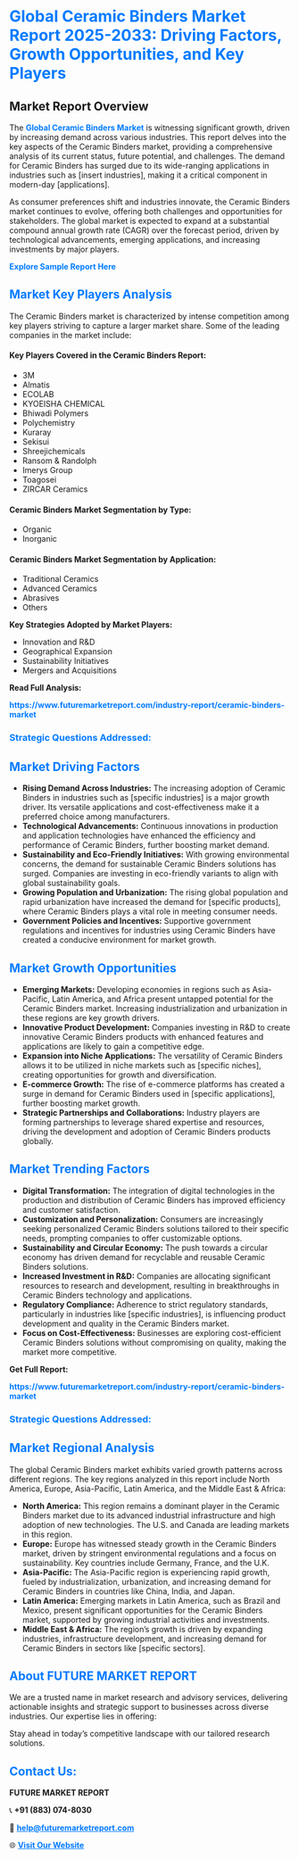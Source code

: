 <h1 style="color: #007BFF;">Global Ceramic Binders Market Report 2025-2033: Driving Factors, Growth Opportunities, and Key Players</h1>

<section id="overview">
<h2>Market Report Overview</h2>
<p>The <a href="https://www.futuremarketreport.com/industry-report/ceramic-binders-market" style="color: #007BFF; text-decoration: none;"><strong>Global Ceramic Binders Market</strong></a> is witnessing significant growth, driven by increasing demand across various industries. This report delves into the key aspects of the Ceramic Binders market, providing a comprehensive analysis of its current status, future potential, and challenges. The demand for Ceramic Binders has surged due to its wide-ranging applications in industries such as [insert industries], making it a critical component in modern-day [applications].</p>
<p>As consumer preferences shift and industries innovate, the Ceramic Binders market continues to evolve, offering both challenges and opportunities for stakeholders. The global market is expected to expand at a substantial compound annual growth rate (CAGR) over the forecast period, driven by technological advancements, emerging applications, and increasing investments by major players.</p>
</section>

<section id="overview">
<p><a href="https://www.futuremarketreport.com/request-sample/reportId=62091" style="color: #007BFF; text-decoration: none;"><strong>Explore Sample Report Here</strong></a></p>
</section>

<section id="key-players">
<h2 style="color: #007BFF;">Market Key Players Analysis</h2>
<p>The Ceramic Binders market is characterized by intense competition among key players striving to capture a larger market share. Some of the leading companies in the market include:</p>
<h4>Key Players Covered in the Ceramic Binders Report:</h4>
<ul><li>3M</li><li>Almatis</li><li>ECOLAB</li><li>KYOEISHA CHEMICAL</li><li>Bhiwadi Polymers</li><li>Polychemistry</li><li>Kuraray</li><li>Sekisui</li><li>Shreejichemicals</li><li>Ransom &amp; Randolph</li><li>Imerys Group</li><li>Toagosei</li><li>ZIRCAR Ceramics</li></ul>
<h4>Ceramic Binders Market Segmentation by Type:</h4>
<ul><li>Organic</li><li>Inorganic</li></ul>

<h4>Ceramic Binders Market Segmentation by Application:</h4>
<ul><li>Traditional Ceramics</li><li>Advanced Ceramics</li><li>Abrasives</li><li>Others</li></ul>
<p><strong>Key Strategies Adopted by Market Players:</strong></p>
<ul>
<li>Innovation and R&D</li>
<li>Geographical Expansion</li>
<li>Sustainability Initiatives</li>
<li>Mergers and Acquisitions</li>
</ul>
</section>

<section>
<p><strong>Read Full Analysis: </strong></p><a href="https://www.futuremarketreport.com/industry-report/ceramic-binders-market" style="color: #007BFF; text-decoration: none;"><strong>https://www.futuremarketreport.com/industry-report/ceramic-binders-market</strong></a>
<h3 style="color: #007BFF;">Strategic Questions Addressed:</h3>
</section>

<section id="driving-factors">
<h2 style="color: #007BFF;">Market Driving Factors</h2>
<ul>
<li><strong>Rising Demand Across Industries:</strong> The increasing adoption of Ceramic Binders in industries such as [specific industries] is a major growth driver. Its versatile applications and cost-effectiveness make it a preferred choice among manufacturers.</li>
<li><strong>Technological Advancements:</strong> Continuous innovations in production and application technologies have enhanced the efficiency and performance of Ceramic Binders, further boosting market demand.</li>
<li><strong>Sustainability and Eco-Friendly Initiatives:</strong> With growing environmental concerns, the demand for sustainable Ceramic Binders solutions has surged. Companies are investing in eco-friendly variants to align with global sustainability goals.</li>
<li><strong>Growing Population and Urbanization:</strong> The rising global population and rapid urbanization have increased the demand for [specific products], where Ceramic Binders plays a vital role in meeting consumer needs.</li>
<li><strong>Government Policies and Incentives:</strong> Supportive government regulations and incentives for industries using Ceramic Binders have created a conducive environment for market growth.</li>
</ul>
</section>

<section id="growth-opportunities">
<h2 style="color: #007BFF;">Market Growth Opportunities</h2>
<ul>
<li><strong>Emerging Markets:</strong> Developing economies in regions such as Asia-Pacific, Latin America, and Africa present untapped potential for the Ceramic Binders market. Increasing industrialization and urbanization in these regions are key growth drivers.</li>
<li><strong>Innovative Product Development:</strong> Companies investing in R&D to create innovative Ceramic Binders products with enhanced features and applications are likely to gain a competitive edge.</li>
<li><strong>Expansion into Niche Applications:</strong> The versatility of Ceramic Binders allows it to be utilized in niche markets such as [specific niches], creating opportunities for growth and diversification.</li>
<li><strong>E-commerce Growth:</strong> The rise of e-commerce platforms has created a surge in demand for Ceramic Binders used in [specific applications], further boosting market growth.</li>
<li><strong>Strategic Partnerships and Collaborations:</strong> Industry players are forming partnerships to leverage shared expertise and resources, driving the development and adoption of Ceramic Binders products globally.</li>
</ul>
</section>

<section id="trending-factors">
<h2 style="color: #007BFF;">Market Trending Factors</h2>
<ul>
<li><strong>Digital Transformation:</strong> The integration of digital technologies in the production and distribution of Ceramic Binders has improved efficiency and customer satisfaction.</li>
<li><strong>Customization and Personalization:</strong> Consumers are increasingly seeking personalized Ceramic Binders solutions tailored to their specific needs, prompting companies to offer customizable options.</li>
<li><strong>Sustainability and Circular Economy:</strong> The push towards a circular economy has driven demand for recyclable and reusable Ceramic Binders solutions.</li>
<li><strong>Increased Investment in R&D:</strong> Companies are allocating significant resources to research and development, resulting in breakthroughs in Ceramic Binders technology and applications.</li>
<li><strong>Regulatory Compliance:</strong> Adherence to strict regulatory standards, particularly in industries like [specific industries], is influencing product development and quality in the Ceramic Binders market.</li>
<li><strong>Focus on Cost-Effectiveness:</strong> Businesses are exploring cost-efficient Ceramic Binders solutions without compromising on quality, making the market more competitive.</li>
</ul>
</section>

<section>
<p><strong>Get Full Report: </strong></p><a href="https://www.futuremarketreport.com/industry-report/ceramic-binders-market" style="color: #007BFF; text-decoration: none;"><strong>https://www.futuremarketreport.com/industry-report/ceramic-binders-market</strong></a>
<h3 style="color: #007BFF;">Strategic Questions Addressed:</h3>
</section>


<section id="regional-analysis">
<h2 style="color: #007BFF;">Market Regional Analysis</h2>
<p>The global Ceramic Binders market exhibits varied growth patterns across different regions. The key regions analyzed in this report include North America, Europe, Asia-Pacific, Latin America, and the Middle East & Africa:</p>
<ul>
<li><strong>North America:</strong> This region remains a dominant player in the Ceramic Binders market due to its advanced industrial infrastructure and high adoption of new technologies. The U.S. and Canada are leading markets in this region.</li>
<li><strong>Europe:</strong> Europe has witnessed steady growth in the Ceramic Binders market, driven by stringent environmental regulations and a focus on sustainability. Key countries include Germany, France, and the U.K.</li>
<li><strong>Asia-Pacific:</strong> The Asia-Pacific region is experiencing rapid growth, fueled by industrialization, urbanization, and increasing demand for Ceramic Binders in countries like China, India, and Japan.</li>
<li><strong>Latin America:</strong> Emerging markets in Latin America, such as Brazil and Mexico, present significant opportunities for the Ceramic Binders market, supported by growing industrial activities and investments.</li>
<li><strong>Middle East & Africa:</strong> The region’s growth is driven by expanding industries, infrastructure development, and increasing demand for Ceramic Binders in sectors like [specific sectors].</li>
</ul>
</section>

<footer>
<h2 style="color: #007BFF;">About FUTURE MARKET REPORT</h2>
<p>We are a trusted name in market research and advisory services, delivering actionable insights and strategic support to businesses across diverse industries. Our expertise lies in offering:</p>

<p>Stay ahead in today’s competitive landscape with our tailored research solutions.</p>

<h2 style="color: #007BFF;">Contact Us:</h2>
<p><strong>FUTURE MARKET REPORT</strong></p>
<p>📞 <strong>+91 (883) 074-8030</strong></p>
<p>📧 <strong><a href="mailto:help@futuremarketreport.com" style="color: #007BFF;">help@futuremarketreport.com</a></strong></p>
<p>🌐 <strong><a href="https://www.futuremarketreport.com/" style="color: #007BFF;">Visit Our Website</a></strong></p>
</footer>